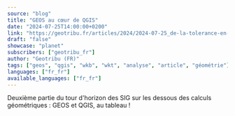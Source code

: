 ```yaml
---
source: "blog"
title: "GEOS au cœur de QGIS"
date: "2024-07-25T14:00:00+0200"
link: "https://geotribu.fr/articles/2024/2024-07-25_de-la-tolerance-en-sig-geometrie-02-qgis-et-geos/?utm_source=rss-feed&utm_medium=RSS&utm_campaign=feed-syndication"
draft: "false"
showcase: "planet"
subscribers: ["geotribu_fr"]
author: "Geotribu (FR)"
tags: ["geos", "qgis", "wkb", "wkt", "analyse", "article", "géométrie"]
languages: ["fr_fr"]
available_languages: ["fr_fr"]
---
```


Deuxième partie du tour d'horizon des SIG sur les dessous des calculs géométriques : GEOS et QGIS, au tableau !
